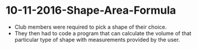 # 10-11-2016-Shape-Area-Formula


- Club members were required to pick a shape of their choice. 
- They then had to code a program that can calculate the volume of that particular type of shape with measurements provided by the user.
